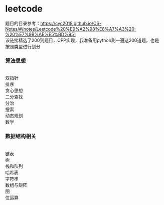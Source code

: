 # leetcode
题目的目录参考：https://cyc2018.github.io/CS-Notes/#/notes/Leetcode%20%E9%A2%98%E8%A7%A3%20-%20%E7%9B%AE%E5%BD%951</br>
该链接精选了200到题目，CPP实现，我准备用python刷一遍这200道题，也是按照类型进行划分</br>
<h3>算法思想</h3><br>
双指针</br>
排序</br>
贪心思想</br>
二分查找</br>
分治</br>
搜索</br>
动态规划</br>
数学</br>
<h3>数据结构相关</h3></br>
链表</br>
树</br>
栈和队列</br>
哈希表</br>
字符串</br>
数组与矩阵</br>
图</br>
位运算</br>

